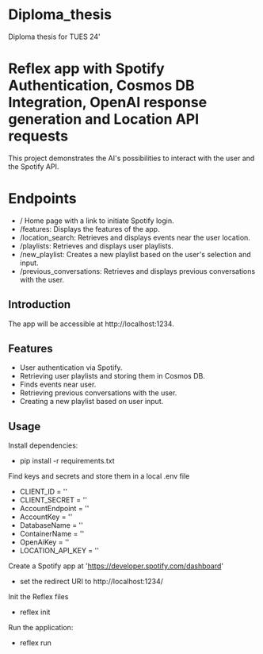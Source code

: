 # Diploma_thesis
Diploma thesis for TUES 24'

# Reflex app with Spotify Authentication, Cosmos DB Integration, OpenAI response generation and Location API requests 

This project demonstrates the AI's possibilities to interact with the user and the Spotify API.


# Endpoints

 -   / Home page with a link to initiate Spotify login.
 -   /features: Displays the features of the app.
 -   /location_search: Retrieves and displays events near the user location.
 -   /playlists: Retrieves and displays user playlists.
 -   /new_playlist: Creates a new playlist based on the user's selection and input.
 -   /previous_conversations: Retrieves and displays previous conversations with the user.

## Introduction
The app will be accessible at http://localhost:1234.

## Features

-   User authentication via Spotify.
-   Retrieving user playlists and storing them in Cosmos DB.
-   Finds events near user.
-   Retrieving previous conversations with the user.
-   Creating a new playlist based on user input.


## Usage
Install dependencies:
- pip install -r requirements.txt

Find keys and secrets and store them in a local .env file
- CLIENT_ID = ''
- CLIENT_SECRET = ''
- AccountEndpoint = ''
- AccountKey = ''
- DatabaseName = ''
- ContainerName = ''
- OpenAiKey = ''
- LOCATION_API_KEY = ''

Create a Spotify app at 'https://developer.spotify.com/dashboard'
- set the redirect URI to http://localhost:1234/

Init the Reflex files
- reflex init

Run the application:
- reflex run
